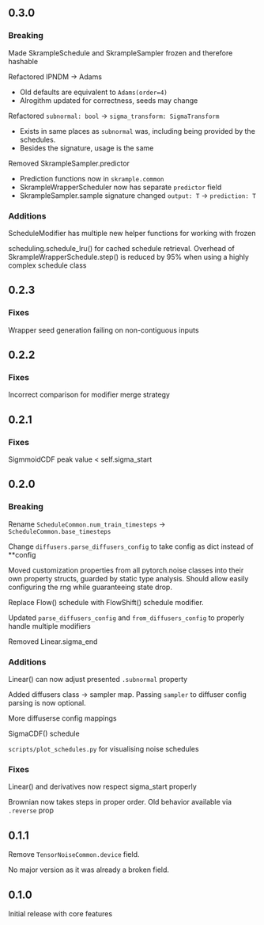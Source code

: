 ## 0.3.0
### Breaking
Made SkrampleSchedule and SkrampleSampler frozen and therefore hashable

Refactored IPNDM -> Adams
  - Old defaults are equivalent to `Adams(order=4)`
  - Alrogithm updated for correctness, seeds may change

Refactored `subnormal: bool` -> `sigma_transform: SigmaTransform`
  - Exists in same places as `subnormal` was, including being provided by the schedules.
  - Besides the signature, usage is the same

Removed SkrampleSampler.predictor
  - Prediction functions now in `skrample.common`
  - SkrampleWrapperScheduler now has separate `predictor` field
  - SkrampleSampler.sample signature changed `output: T` -> `prediction: T`

### Additions
ScheduleModifier has multiple new helper functions for working with frozen

scheduling.schedule_lru() for cached schedule retrieval.
Overhead of SkrampleWrapperSchedule.step() is reduced by 95% when using a highly complex schedule class

## 0.2.3
### Fixes
Wrapper seed generation failing on non-contiguous inputs

## 0.2.2
### Fixes
Incorrect comparison for modifier merge strategy

## 0.2.1
### Fixes
SigmmoidCDF peak value < self.sigma_start

## 0.2.0
### Breaking
Rename `ScheduleCommon.num_train_timesteps` -> `ScheduleCommon.base_timesteps`

Change `diffusers.parse_diffusers_config` to take config as dict instead of **config

Moved customization properties from all pytorch.noise classes into their own property structs,
guarded by static type analysis. Should allow easily configuring the rng while guaranteeing state drop.

Replace Flow() schedule with FlowShift() schedule modifier.

Updated `parse_diffusers_config` and `from_diffusers_config` to properly handle multiple modifiers

Removed Linear.sigma_end

### Additions
Linear() can now adjust presented `.subnormal` property

Added diffusers class -> sampler map. Passing `sampler` to diffuser config parsing is now optional.

More diffuserse config mappings

SigmaCDF() schedule

`scripts/plot_schedules.py` for visualising noise schedules

### Fixes
Linear() and derivatives now respect sigma_start properly

Brownian now takes steps in proper order. Old behavior available via `.reverse` prop

## 0.1.1
Remove `TensorNoiseCommon.device` field.

No major version as it was already a broken field.

## 0.1.0
Initial release with core features
